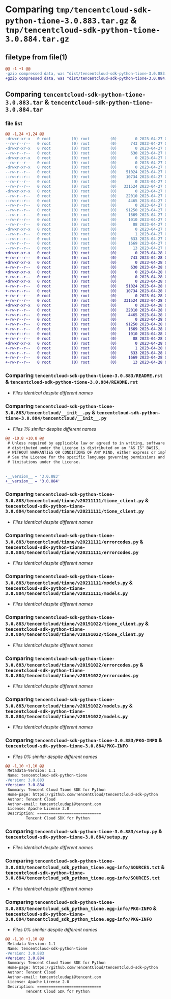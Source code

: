 # Comparing `tmp/tencentcloud-sdk-python-tione-3.0.883.tar.gz` & `tmp/tencentcloud-sdk-python-tione-3.0.884.tar.gz`

## filetype from file(1)

```diff
@@ -1 +1 @@
-gzip compressed data, was "dist/tencentcloud-sdk-python-tione-3.0.883.tar", last modified: Thu Apr 27 00:58:06 2023, max compression
+gzip compressed data, was "dist/tencentcloud-sdk-python-tione-3.0.884.tar", last modified: Fri Apr 28 02:42:16 2023, max compression
```

## Comparing `tencentcloud-sdk-python-tione-3.0.883.tar` & `tencentcloud-sdk-python-tione-3.0.884.tar`

### file list

```diff
@@ -1,24 +1,24 @@
-drwxr-xr-x   0 root         (0) root         (0)        0 2023-04-27 00:58:06.000000 tencentcloud-sdk-python-tione-3.0.883/
--rw-r--r--   0 root         (0) root         (0)      743 2023-04-27 00:58:06.000000 tencentcloud-sdk-python-tione-3.0.883/README.rst
-drwxr-xr-x   0 root         (0) root         (0)        0 2023-04-27 00:58:06.000000 tencentcloud-sdk-python-tione-3.0.883/tencentcloud/
--rw-r--r--   0 root         (0) root         (0)      630 2023-04-27 00:58:06.000000 tencentcloud-sdk-python-tione-3.0.883/tencentcloud/__init__.py
-drwxr-xr-x   0 root         (0) root         (0)        0 2023-04-27 00:58:06.000000 tencentcloud-sdk-python-tione-3.0.883/tencentcloud/tione/
--rw-r--r--   0 root         (0) root         (0)        0 2023-04-27 00:58:06.000000 tencentcloud-sdk-python-tione-3.0.883/tencentcloud/tione/__init__.py
-drwxr-xr-x   0 root         (0) root         (0)        0 2023-04-27 00:58:06.000000 tencentcloud-sdk-python-tione-3.0.883/tencentcloud/tione/v20211111/
--rw-r--r--   0 root         (0) root         (0)    51024 2023-04-27 00:58:06.000000 tencentcloud-sdk-python-tione-3.0.883/tencentcloud/tione/v20211111/tione_client.py
--rw-r--r--   0 root         (0) root         (0)    10734 2023-04-27 00:58:06.000000 tencentcloud-sdk-python-tione-3.0.883/tencentcloud/tione/v20211111/errorcodes.py
--rw-r--r--   0 root         (0) root         (0)        0 2023-04-27 00:58:06.000000 tencentcloud-sdk-python-tione-3.0.883/tencentcloud/tione/v20211111/__init__.py
--rw-r--r--   0 root         (0) root         (0)   331524 2023-04-27 00:58:06.000000 tencentcloud-sdk-python-tione-3.0.883/tencentcloud/tione/v20211111/models.py
-drwxr-xr-x   0 root         (0) root         (0)        0 2023-04-27 00:58:06.000000 tencentcloud-sdk-python-tione-3.0.883/tencentcloud/tione/v20191022/
--rw-r--r--   0 root         (0) root         (0)    22010 2023-04-27 00:58:06.000000 tencentcloud-sdk-python-tione-3.0.883/tencentcloud/tione/v20191022/tione_client.py
--rw-r--r--   0 root         (0) root         (0)     4465 2023-04-27 00:58:06.000000 tencentcloud-sdk-python-tione-3.0.883/tencentcloud/tione/v20191022/errorcodes.py
--rw-r--r--   0 root         (0) root         (0)        0 2023-04-27 00:58:06.000000 tencentcloud-sdk-python-tione-3.0.883/tencentcloud/tione/v20191022/__init__.py
--rw-r--r--   0 root         (0) root         (0)    91250 2023-04-27 00:58:06.000000 tencentcloud-sdk-python-tione-3.0.883/tencentcloud/tione/v20191022/models.py
--rw-r--r--   0 root         (0) root         (0)     1669 2023-04-27 00:58:06.000000 tencentcloud-sdk-python-tione-3.0.883/PKG-INFO
--rw-r--r--   0 root         (0) root         (0)     1010 2023-04-27 00:58:06.000000 tencentcloud-sdk-python-tione-3.0.883/setup.py
--rw-r--r--   0 root         (0) root         (0)       88 2023-04-27 00:58:06.000000 tencentcloud-sdk-python-tione-3.0.883/setup.cfg
-drwxr-xr-x   0 root         (0) root         (0)        0 2023-04-27 00:58:06.000000 tencentcloud-sdk-python-tione-3.0.883/tencentcloud_sdk_python_tione.egg-info/
--rw-r--r--   0 root         (0) root         (0)        1 2023-04-27 00:58:06.000000 tencentcloud-sdk-python-tione-3.0.883/tencentcloud_sdk_python_tione.egg-info/dependency_links.txt
--rw-r--r--   0 root         (0) root         (0)      633 2023-04-27 00:58:06.000000 tencentcloud-sdk-python-tione-3.0.883/tencentcloud_sdk_python_tione.egg-info/SOURCES.txt
--rw-r--r--   0 root         (0) root         (0)     1669 2023-04-27 00:58:06.000000 tencentcloud-sdk-python-tione-3.0.883/tencentcloud_sdk_python_tione.egg-info/PKG-INFO
--rw-r--r--   0 root         (0) root         (0)       13 2023-04-27 00:58:06.000000 tencentcloud-sdk-python-tione-3.0.883/tencentcloud_sdk_python_tione.egg-info/top_level.txt
+drwxr-xr-x   0 root         (0) root         (0)        0 2023-04-28 02:42:16.000000 tencentcloud-sdk-python-tione-3.0.884/
+-rw-r--r--   0 root         (0) root         (0)      743 2023-04-28 02:42:16.000000 tencentcloud-sdk-python-tione-3.0.884/README.rst
+drwxr-xr-x   0 root         (0) root         (0)        0 2023-04-28 02:42:16.000000 tencentcloud-sdk-python-tione-3.0.884/tencentcloud/
+-rw-r--r--   0 root         (0) root         (0)      630 2023-04-28 02:42:16.000000 tencentcloud-sdk-python-tione-3.0.884/tencentcloud/__init__.py
+drwxr-xr-x   0 root         (0) root         (0)        0 2023-04-28 02:42:16.000000 tencentcloud-sdk-python-tione-3.0.884/tencentcloud/tione/
+-rw-r--r--   0 root         (0) root         (0)        0 2023-04-28 02:42:16.000000 tencentcloud-sdk-python-tione-3.0.884/tencentcloud/tione/__init__.py
+drwxr-xr-x   0 root         (0) root         (0)        0 2023-04-28 02:42:16.000000 tencentcloud-sdk-python-tione-3.0.884/tencentcloud/tione/v20211111/
+-rw-r--r--   0 root         (0) root         (0)    51024 2023-04-28 02:42:16.000000 tencentcloud-sdk-python-tione-3.0.884/tencentcloud/tione/v20211111/tione_client.py
+-rw-r--r--   0 root         (0) root         (0)    10734 2023-04-28 02:42:16.000000 tencentcloud-sdk-python-tione-3.0.884/tencentcloud/tione/v20211111/errorcodes.py
+-rw-r--r--   0 root         (0) root         (0)        0 2023-04-28 02:42:16.000000 tencentcloud-sdk-python-tione-3.0.884/tencentcloud/tione/v20211111/__init__.py
+-rw-r--r--   0 root         (0) root         (0)   331524 2023-04-28 02:42:16.000000 tencentcloud-sdk-python-tione-3.0.884/tencentcloud/tione/v20211111/models.py
+drwxr-xr-x   0 root         (0) root         (0)        0 2023-04-28 02:42:16.000000 tencentcloud-sdk-python-tione-3.0.884/tencentcloud/tione/v20191022/
+-rw-r--r--   0 root         (0) root         (0)    22010 2023-04-28 02:42:16.000000 tencentcloud-sdk-python-tione-3.0.884/tencentcloud/tione/v20191022/tione_client.py
+-rw-r--r--   0 root         (0) root         (0)     4465 2023-04-28 02:42:16.000000 tencentcloud-sdk-python-tione-3.0.884/tencentcloud/tione/v20191022/errorcodes.py
+-rw-r--r--   0 root         (0) root         (0)        0 2023-04-28 02:42:16.000000 tencentcloud-sdk-python-tione-3.0.884/tencentcloud/tione/v20191022/__init__.py
+-rw-r--r--   0 root         (0) root         (0)    91250 2023-04-28 02:42:16.000000 tencentcloud-sdk-python-tione-3.0.884/tencentcloud/tione/v20191022/models.py
+-rw-r--r--   0 root         (0) root         (0)     1669 2023-04-28 02:42:16.000000 tencentcloud-sdk-python-tione-3.0.884/PKG-INFO
+-rw-r--r--   0 root         (0) root         (0)     1010 2023-04-28 02:42:16.000000 tencentcloud-sdk-python-tione-3.0.884/setup.py
+-rw-r--r--   0 root         (0) root         (0)       88 2023-04-28 02:42:16.000000 tencentcloud-sdk-python-tione-3.0.884/setup.cfg
+drwxr-xr-x   0 root         (0) root         (0)        0 2023-04-28 02:42:16.000000 tencentcloud-sdk-python-tione-3.0.884/tencentcloud_sdk_python_tione.egg-info/
+-rw-r--r--   0 root         (0) root         (0)        1 2023-04-28 02:42:16.000000 tencentcloud-sdk-python-tione-3.0.884/tencentcloud_sdk_python_tione.egg-info/dependency_links.txt
+-rw-r--r--   0 root         (0) root         (0)      633 2023-04-28 02:42:16.000000 tencentcloud-sdk-python-tione-3.0.884/tencentcloud_sdk_python_tione.egg-info/SOURCES.txt
+-rw-r--r--   0 root         (0) root         (0)     1669 2023-04-28 02:42:16.000000 tencentcloud-sdk-python-tione-3.0.884/tencentcloud_sdk_python_tione.egg-info/PKG-INFO
+-rw-r--r--   0 root         (0) root         (0)       13 2023-04-28 02:42:16.000000 tencentcloud-sdk-python-tione-3.0.884/tencentcloud_sdk_python_tione.egg-info/top_level.txt
```

### Comparing `tencentcloud-sdk-python-tione-3.0.883/README.rst` & `tencentcloud-sdk-python-tione-3.0.884/README.rst`

 * *Files identical despite different names*

### Comparing `tencentcloud-sdk-python-tione-3.0.883/tencentcloud/__init__.py` & `tencentcloud-sdk-python-tione-3.0.884/tencentcloud/__init__.py`

 * *Files 1% similar despite different names*

```diff
@@ -10,8 +10,8 @@
 # Unless required by applicable law or agreed to in writing, software
 # distributed under the License is distributed on an "AS IS" BASIS,
 # WITHOUT WARRANTIES OR CONDITIONS OF ANY KIND, either express or implied.
 # See the License for the specific language governing permissions and
 # limitations under the License.
 
 
-__version__ = '3.0.883'
+__version__ = '3.0.884'
```

### Comparing `tencentcloud-sdk-python-tione-3.0.883/tencentcloud/tione/v20211111/tione_client.py` & `tencentcloud-sdk-python-tione-3.0.884/tencentcloud/tione/v20211111/tione_client.py`

 * *Files identical despite different names*

### Comparing `tencentcloud-sdk-python-tione-3.0.883/tencentcloud/tione/v20211111/errorcodes.py` & `tencentcloud-sdk-python-tione-3.0.884/tencentcloud/tione/v20211111/errorcodes.py`

 * *Files identical despite different names*

### Comparing `tencentcloud-sdk-python-tione-3.0.883/tencentcloud/tione/v20211111/models.py` & `tencentcloud-sdk-python-tione-3.0.884/tencentcloud/tione/v20211111/models.py`

 * *Files identical despite different names*

### Comparing `tencentcloud-sdk-python-tione-3.0.883/tencentcloud/tione/v20191022/tione_client.py` & `tencentcloud-sdk-python-tione-3.0.884/tencentcloud/tione/v20191022/tione_client.py`

 * *Files identical despite different names*

### Comparing `tencentcloud-sdk-python-tione-3.0.883/tencentcloud/tione/v20191022/errorcodes.py` & `tencentcloud-sdk-python-tione-3.0.884/tencentcloud/tione/v20191022/errorcodes.py`

 * *Files identical despite different names*

### Comparing `tencentcloud-sdk-python-tione-3.0.883/tencentcloud/tione/v20191022/models.py` & `tencentcloud-sdk-python-tione-3.0.884/tencentcloud/tione/v20191022/models.py`

 * *Files identical despite different names*

### Comparing `tencentcloud-sdk-python-tione-3.0.883/PKG-INFO` & `tencentcloud-sdk-python-tione-3.0.884/PKG-INFO`

 * *Files 0% similar despite different names*

```diff
@@ -1,10 +1,10 @@
 Metadata-Version: 1.1
 Name: tencentcloud-sdk-python-tione
-Version: 3.0.883
+Version: 3.0.884
 Summary: Tencent Cloud Tione SDK for Python
 Home-page: https://github.com/TencentCloud/tencentcloud-sdk-python
 Author: Tencent Cloud
 Author-email: tencentcloudapi@tencent.com
 License: Apache License 2.0
 Description: ============================
         Tencent Cloud SDK for Python
```

### Comparing `tencentcloud-sdk-python-tione-3.0.883/setup.py` & `tencentcloud-sdk-python-tione-3.0.884/setup.py`

 * *Files identical despite different names*

### Comparing `tencentcloud-sdk-python-tione-3.0.883/tencentcloud_sdk_python_tione.egg-info/SOURCES.txt` & `tencentcloud-sdk-python-tione-3.0.884/tencentcloud_sdk_python_tione.egg-info/SOURCES.txt`

 * *Files identical despite different names*

### Comparing `tencentcloud-sdk-python-tione-3.0.883/tencentcloud_sdk_python_tione.egg-info/PKG-INFO` & `tencentcloud-sdk-python-tione-3.0.884/tencentcloud_sdk_python_tione.egg-info/PKG-INFO`

 * *Files 0% similar despite different names*

```diff
@@ -1,10 +1,10 @@
 Metadata-Version: 1.1
 Name: tencentcloud-sdk-python-tione
-Version: 3.0.883
+Version: 3.0.884
 Summary: Tencent Cloud Tione SDK for Python
 Home-page: https://github.com/TencentCloud/tencentcloud-sdk-python
 Author: Tencent Cloud
 Author-email: tencentcloudapi@tencent.com
 License: Apache License 2.0
 Description: ============================
         Tencent Cloud SDK for Python
```

